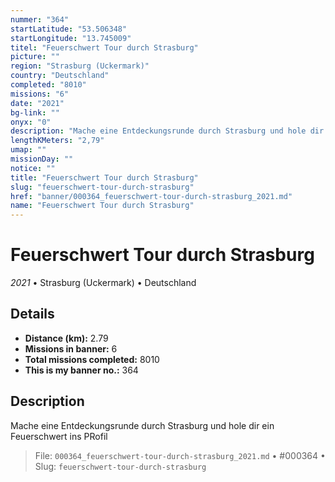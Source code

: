 ```yaml
---
nummer: "364"
startLatitude: "53.506348"
startLongitude: "13.745009"
titel: "Feuerschwert Tour durch Strasburg"
picture: ""
region: "Strasburg (Uckermark)"
country: "Deutschland"
completed: "8010"
missions: "6"
date: "2021"
bg-link: ""
onyx: "0"
description: "Mache eine Entdeckungsrunde durch Strasburg und hole dir ein Feuerschwert ins PRofil"
lengthKMeters: "2,79"
umap: ""
missionDay: ""
notice: ""
title: "Feuerschwert Tour durch Strasburg"
slug: "feuerschwert-tour-durch-strasburg"
href: "banner/000364_feuerschwert-tour-durch-strasburg_2021.md"
name: "Feuerschwert Tour durch Strasburg"
---
```

# Feuerschwert Tour durch Strasburg

*2021* • Strasburg (Uckermark) • Deutschland





## Details
- **Distance (km):** 2.79
- **Missions in banner:** 6
- **Total missions completed:** 8010
- **This is my banner no.:** 364



## Description
Mache eine Entdeckungsrunde durch Strasburg und hole dir ein Feuerschwert ins PRofil




> File: `000364_feuerschwert-tour-durch-strasburg_2021.md`
> • #000364
> • Slug: `feuerschwert-tour-durch-strasburg`
